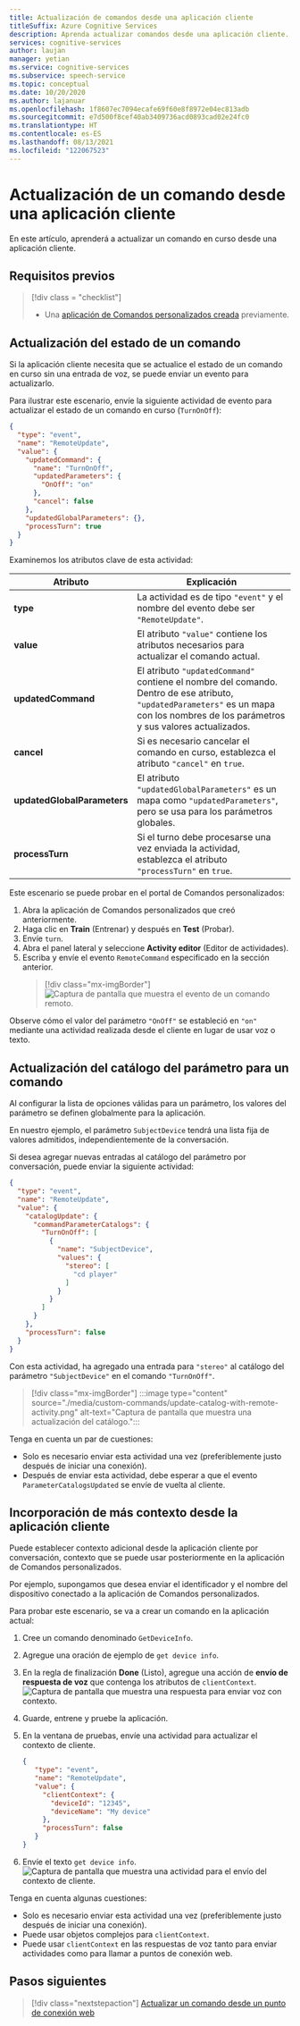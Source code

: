 ```yaml
---
title: Actualización de comandos desde una aplicación cliente
titleSuffix: Azure Cognitive Services
description: Aprenda actualizar comandos desde una aplicación cliente.
services: cognitive-services
author: laujan
manager: yetian
ms.service: cognitive-services
ms.subservice: speech-service
ms.topic: conceptual
ms.date: 10/20/2020
ms.author: lajanuar
ms.openlocfilehash: 1f8607ec7094ecafe69f60e8f8972e04ec813adb
ms.sourcegitcommit: e7d500f8cef40ab3409736acd0893cad02e24fc0
ms.translationtype: HT
ms.contentlocale: es-ES
ms.lasthandoff: 08/13/2021
ms.locfileid: "122067523"
---
```

# <a name="update-a-command-from-a-client-app"></a>Actualización de un comando desde una aplicación cliente

En este artículo, aprenderá a actualizar un comando en curso desde una aplicación cliente.

## <a name="prerequisites"></a>Requisitos previos
> [!div class = "checklist"]
> * Una [aplicación de Comandos personalizados creada](quickstart-custom-commands-application.md) previamente.

## <a name="update-the-state-of-a-command"></a>Actualización del estado de un comando

Si la aplicación cliente necesita que se actualice el estado de un comando en curso sin una entrada de voz, se puede enviar un evento para actualizarlo.

Para ilustrar este escenario, envíe la siguiente actividad de evento para actualizar el estado de un comando en curso (`TurnOnOff`): 

```json
{
  "type": "event",
  "name": "RemoteUpdate",
  "value": {
    "updatedCommand": {
      "name": "TurnOnOff",
      "updatedParameters": {
        "OnOff": "on"
      },
      "cancel": false
    },
    "updatedGlobalParameters": {},
    "processTurn": true
  }
}
```

Examinemos los atributos clave de esta actividad:

| Atributo | Explicación |
| ---------------- | --------------------------------------------------------------------------------------------------------------------------- |
| **type** | La actividad es de tipo `"event"` y el nombre del evento debe ser `"RemoteUpdate"`. |
| **value** | El atributo `"value"` contiene los atributos necesarios para actualizar el comando actual. |
| **updatedCommand** | El atributo `"updatedCommand"` contiene el nombre del comando. Dentro de ese atributo, `"updatedParameters"` es un mapa con los nombres de los parámetros y sus valores actualizados. |
| **cancel** | Si es necesario cancelar el comando en curso, establezca el atributo `"cancel"` en `true`. |
| **updatedGlobalParameters** | El atributo `"updatedGlobalParameters"` es un mapa como `"updatedParameters"`, pero se usa para los parámetros globales. |
| **processTurn** | Si el turno debe procesarse una vez enviada la actividad, establezca el atributo `"processTurn"` en `true`. |

Este escenario se puede probar en el portal de Comandos personalizados:

1. Abra la aplicación de Comandos personalizados que creó anteriormente. 
1. Haga clic en **Train** (Entrenar) y después en **Test** (Probar).
1. Envíe `turn`.
1. Abra el panel lateral y seleccione **Activity editor** (Editor de actividades).
1. Escriba y envíe el evento `RemoteCommand` especificado en la sección anterior.
    > [!div class="mx-imgBorder"]
    > ![Captura de pantalla que muestra el evento de un comando remoto.](media/custom-commands/send-remote-command-activity-no-mic.png)

Observe cómo el valor del parámetro `"OnOff"` se estableció en `"on"` mediante una actividad realizada desde el cliente en lugar de usar voz o texto.

## <a name="update-the-catalog-of-the-parameter-for-a-command"></a>Actualización del catálogo del parámetro para un comando

Al configurar la lista de opciones válidas para un parámetro, los valores del parámetro se definen globalmente para la aplicación. 

En nuestro ejemplo, el parámetro `SubjectDevice` tendrá una lista fija de valores admitidos, independientemente de la conversación.

Si desea agregar nuevas entradas al catálogo del parámetro por conversación, puede enviar la siguiente actividad:

```json
{
  "type": "event",
  "name": "RemoteUpdate",
  "value": {
    "catalogUpdate": {
      "commandParameterCatalogs": {
        "TurnOnOff": [
          {
            "name": "SubjectDevice",
            "values": {
              "stereo": [
                "cd player"
              ]
            }
          }
        ]
      }
    },
    "processTurn": false
  }
}
```
Con esta actividad, ha agregado una entrada para `"stereo"` al catálogo del parámetro `"SubjectDevice"` en el comando `"TurnOnOff"`.

> [!div class="mx-imgBorder"]
> :::image type="content" source="./media/custom-commands/update-catalog-with-remote-activity.png" alt-text="Captura de pantalla que muestra una actualización del catálogo.":::

Tenga en cuenta un par de cuestiones:
- Solo es necesario enviar esta actividad una vez (preferiblemente justo después de iniciar una conexión).
- Después de enviar esta actividad, debe esperar a que el evento `ParameterCatalogsUpdated` se envíe de vuelta al cliente.

## <a name="add-more-context-from-the-client-application"></a>Incorporación de más contexto desde la aplicación cliente

Puede establecer contexto adicional desde la aplicación cliente por conversación, contexto que se puede usar posteriormente en la aplicación de Comandos personalizados. 

Por ejemplo, supongamos que desea enviar el identificador y el nombre del dispositivo conectado a la aplicación de Comandos personalizados.

Para probar este escenario, se va a crear un comando en la aplicación actual:
1. Cree un comando denominado `GetDeviceInfo`.
1. Agregue una oración de ejemplo de `get device info`.
1. En la regla de finalización **Done** (Listo), agregue una acción de **envío de respuesta de voz** que contenga los atributos de `clientContext`.
   ![Captura de pantalla que muestra una respuesta para enviar voz con contexto.](media/custom-commands/send-speech-response-context.png)
1. Guarde, entrene y pruebe la aplicación.
1. En la ventana de pruebas, envíe una actividad para actualizar el contexto de cliente.

    ```json
    {
       "type": "event",
       "name": "RemoteUpdate",
       "value": {
         "clientContext": {
           "deviceId": "12345",
           "deviceName": "My device"
         },
         "processTurn": false
       }
    }
    ```
1. Envíe el texto `get device info`.
   ![Captura de pantalla que muestra una actividad para el envío del contexto de cliente.](media/custom-commands/send-client-context-activity-no-mic.png)

Tenga en cuenta algunas cuestiones:
- Solo es necesario enviar esta actividad una vez (preferiblemente justo después de iniciar una conexión).
- Puede usar objetos complejos para `clientContext`.
- Puede usar `clientContext` en las respuestas de voz tanto para enviar actividades como para llamar a puntos de conexión web.

## <a name="next-steps"></a>Pasos siguientes

> [!div class="nextstepaction"]
> [Actualizar un comando desde un punto de conexión web](./how-to-custom-commands-update-command-from-web-endpoint.md)
